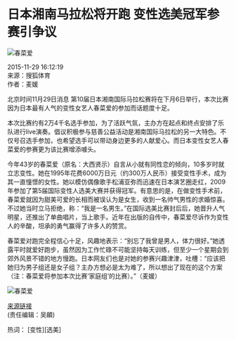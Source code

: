 # 日本湘南马拉松将开跑 变性选美冠军参赛引争议

![春菜爱](https://photocdn.sohu.com/20151129/Img428758461.jpg)

2015-11-29 16:12:19  
来源：搜狐体育  
作者：麦媛  

北京时间11月29日消息 第10届日本湘南国际马拉松赛将在下月6日举行，本次比赛因为日本最有人气的变性女艺人春菜爱的参加而话题度十足。

本次比赛约有2万4千名选手参加，为了活跃气氛，主办方在起点和终点安排了乐队进行live演奏。倡议积极参与慈善公益活动是湘南国际马拉松的另一大特色。不仅号召选手参加，也希望选手可以带动身边更多的人献爱心。而日本变性女艺人春菜爱的参赛更为该比赛增添噱头。

今年43岁的春菜爱（原名：大西贤示）自言从小就有同性恋的倾向，10多岁时就立志变性。她在1995年花费6000万日元（约300万人民币）接受变性手术，成为其一直憧憬的女性。她以模仿偶像歌手松浦亚弥而迅速在日本演艺圈走红，2009年参加了第5届国际变性人选美大赛并获得冠军。有意思的是，在做变性手术前，春菜爱就因为甜美可爱的长相而被误认为是女生，收到一名帅气男性的求婚惊喜。不过她当时立马拒绝，称：“我是一名男生。”在国际选美比赛封后后，她晋升人气明星，还推出了单曲唱片，当上歌手。近年在出版的自传中，春菜爱尽诉作为变性人的辛酸，坦承的勇气赢得了许多人的赞赏。

春菜爱对跑完全程信心十足，风趣地表示：“别忘了我曾是男人，体力很好。”她透露平时就爱好跑步，虽然因为工作忙碌不可能坚持每天训练，但至少一个星期会到郊外风景不错的地方慢跑。日本网友们也是对她的参赛兴趣津津，吐槽：“应该把她归为男子组还是女子组？主办方想必是太为难了，所以想出了现在的这个方案（注：春菜爱将参加本次比赛‘家庭组’的比赛）。”（麦媛）

![春菜爱](https://photocdn.sohu.com/20151129/Img428758462.jpg)

[来源链接](https://sports.sohu.com/20151129/n428758460.shtml)  
(责任编辑：吴頔)

热词： [变性][选美]
<!-- tcd_original_link https://sports.sohu.com/20151129/n428758460.shtml -->
